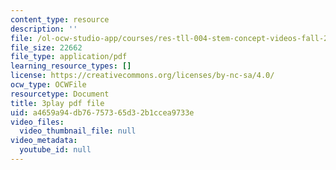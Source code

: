 ```yaml
---
content_type: resource
description: ''
file: /ol-ocw-studio-app/courses/res-tll-004-stem-concept-videos-fall-2013/a4659a94db76757365d32b1ccea9733e_IOcrHOc23N4.pdf
file_size: 22662
file_type: application/pdf
learning_resource_types: []
license: https://creativecommons.org/licenses/by-nc-sa/4.0/
ocw_type: OCWFile
resourcetype: Document
title: 3play pdf file
uid: a4659a94-db76-7573-65d3-2b1ccea9733e
video_files:
  video_thumbnail_file: null
video_metadata:
  youtube_id: null
---
```

